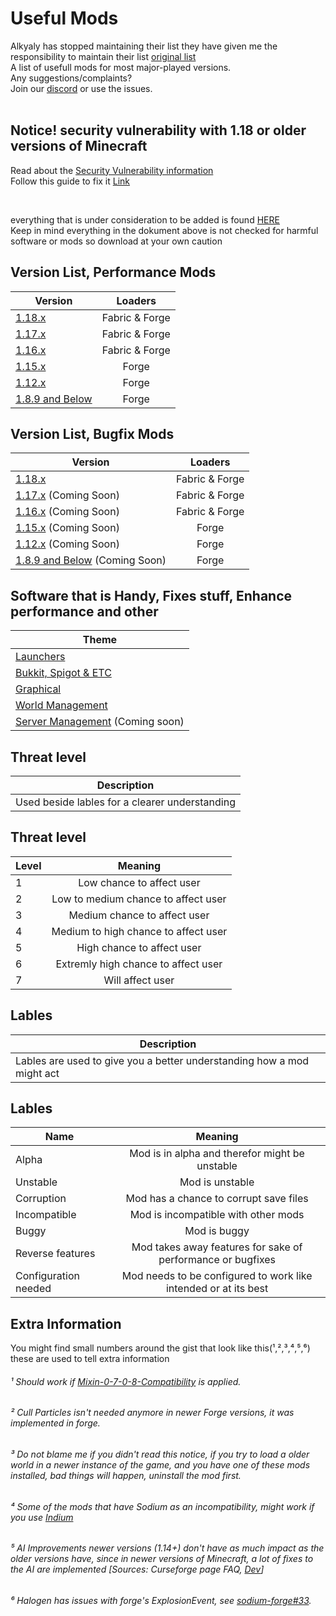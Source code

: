 # Useful Mods
Alkyaly has stopped maintaining their list they have given me the responsibility to maintain their list [original list](https://gist.github.com/alkyaly/02830c560d15256855bc529e1e232e88)<br>
A list of usefull mods for most major-played versions.<br>
Any suggestions/complaints?<br>
Join our [discord](https://discord.gg/8nzHYhVUQS) or use the issues.<br><br>
  
## Notice! security vulnerability with 1.18 or older versions of Minecraft
 Read about the [Security Vulnerability information](https://www.minecraft.net/en-us/article/important-message--security-vulnerability-java-edition) <br>
Follow this guide to fix it [Link](https://www.creeperhost.net/wiki/books/minecraft-java-edition/page/mitigating-cve-2021-44228-in-minecraft)

 &nbsp;
 
everything that is under consideration to be added is found [HERE](https://docs.google.com/document/d/127YtDboB7mQIH3SK8jd4d3_I7ur0LPHT46l9I1zRrwA/edit?usp=sharing)<br>
Keep in mind everything in the dokument above is not checked for harmful software or mods so download at your own caution

## Version List, Performance Mods

| Version | Loaders |
| --- | :---: |
| [1.18.x](https://gist.github.com/NordicGamerFE/b40d62bbf2660949a1894aa4c6a99988) | Fabric & Forge |
| [1.17.x](https://gist.github.com/NordicGamerFE/4b475a7fdb99b1f06522cbf579e09ced) | Fabric & Forge |
| [1.16.x](https://gist.github.com/NordicGamerFE/43947409d14b23b3eb42f32458b7fe0c) | Fabric & Forge |
| [1.15.x](https://gist.github.com/NordicGamerFE/aef5c418ebe1d509c3874e990abe7718) | Forge |
| [1.12.x](https://gist.github.com/NordicGamerFE/f180324b649f0f62a1deb6ff571e2859) | Forge |
| [1.8.9 and Below](https://gist.github.com/NordicGamerFE/3394b115e34639376aee9c5e2d11a2ba) | Forge |

## Version List, Bugfix Mods

| Version | Loaders |
| --- | :---: |
| [1.18.x](https://gist.github.com/NordicGamerFE/4b6ce02bf607c64dd1c06f3270874781) | Fabric & Forge |
| [1.17.x]() (Coming Soon) | Fabric & Forge |
| [1.16.x]() (Coming Soon) | Fabric & Forge |
| [1.15.x]() (Coming Soon) | Forge |
| [1.12.x]() (Coming Soon) | Forge |
| [1.8.9 and Below]() (Coming Soon) | Forge |

## Software that is Handy, Fixes stuff, Enhance performance and other

| Theme |
| --- |
| [Launchers](https://github.com/NordicGamerFE/usefulmods/tree/softlaunchers) |
| [Bukkit, Spigot & ETC](https://github.com/NordicGamerFE/usefulmods/tree/softbukkitetc) |
| [Graphical](https://github.com/NordicGamerFE/usefulmods/tree/softgraphical) |
| [World Management](https://github.com/NordicGamerFE/usefulmods/tree/softworld) |
| [Server Management](https://github.com/NordicGamerFE/usefulmods/tree/main) (Coming soon) |

## Threat level

| Description |
| --- |
| Used beside lables for a clearer understanding |

## Threat level

| Level | Meaning |
| --- | :---: |
| 1 | Low chance to affect user |
| 2 | Low to medium chance to affect user |
| 3 | Medium chance to affect user |
| 4 | Medium to high chance to affect user |
| 5 | High chance to affect user |
| 6 | Extremly high chance to affect user |
| 7 | Will affect user |

## Lables

| Description |
| --- |
| Lables are used to give you a better understanding how a mod might act |

## Lables

| Name | Meaning |
| --- | :---: |
| Alpha | Mod is in alpha and therefor might be unstable |
| Unstable | Mod is unstable |
| Corruption | Mod has a chance to corrupt save files |
| Incompatible | Mod is incompatible with other mods |
| Buggy | Mod is buggy |
| Reverse features | Mod takes away features for sake of performance or bugfixes |
| Configuration needed | Mod needs to be configured to work like intended or at its best |

## Extra Information
You might find small numbers around the gist that look like this(¹,²,³,⁴,⁵,⁶) these are used to tell extra information
&nbsp;

###### ¹ Should work if [Mixin-0-7-0-8-Compatibility](https://www.curseforge.com/minecraft/mc-mods/mixin-0-7-0-8-compatibility) is applied. 
###### ² Cull Particles isn't needed anymore in newer Forge versions, it was implemented in forge.
###### ³ Do not blame me if you didn't read this notice, *if you try to load a older world in a newer instance of the game, and you have one of these mods installed, bad things will happen*, uninstall the mod first.
###### ⁴ Some of the mods that have Sodium as an incompatibility, might work if you use [Indium](https://modrinth.com/mod/indium)
###### ⁵ AI Improvements newer versions (1.14+) don't have as much impact as the older versions have, since in newer versions of Minecraft, a lot of fixes to the AI are implemented [Sources: Curseforge page FAQ, [Dev](https://media.discordapp.net/attachments/254806806516203520/831525756143534150/unknown.png)]
###### ⁶ Halogen has issues with forge's ExplosionEvent, see [sodium-forge#33](https://github.com/spoorn/sodium-forge/issues/33).
